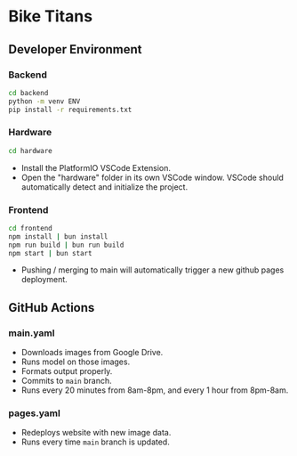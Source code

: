 # Bike Titans

## Developer Environment

### Backend
```sh
cd backend
python -m venv ENV
pip install -r requirements.txt
```

### Hardware
```sh
cd hardware
```
* Install the PlatformIO VSCode Extension.
* Open the "hardware" folder in its own VSCode window. VSCode should automatically detect and initialize the project. 

### Frontend

```sh
cd frontend
npm install | bun install
npm run build | bun run build
npm start | bun start
```
* Pushing / merging to main will automatically trigger a new github pages deployment. 

## GitHub Actions

### main.yaml
* Downloads images from Google Drive.
* Runs model on those images.
* Formats output properly.
* Commits to `main` branch.
* Runs every 20 minutes from 8am-8pm, and every 1 hour from 8pm-8am.

### pages.yaml
* Redeploys website with new image data.
* Runs every time `main` branch is updated.
